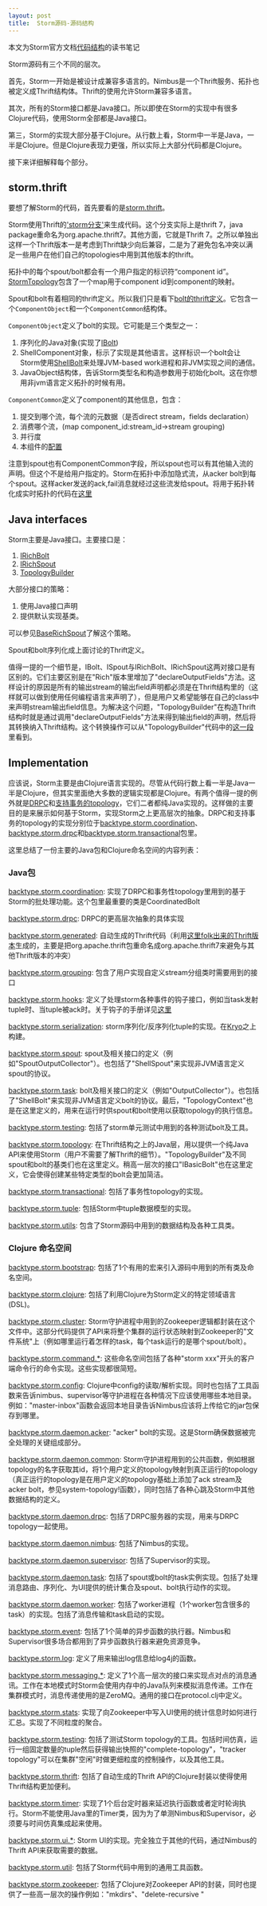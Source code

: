 ```yaml
---
layout: post
title:  Storm源码-源码结构
---
```


本文为Storm官方文档[代码结构](http://storm.incubator.apache.org/documentation/Structure-of-the-codebase.html)的读书笔记


Storm源码有三个不同的层次。

首先，Storm一开始是被设计成兼容多语言的。Nimbus是一个Thrift服务、拓扑也被定义成Thrift结构体。Thrift的使用允许Storm兼容多语言。

其次，所有的Storm接口都是Java接口。所以即使在Storm的实现中有很多Clojure代码，使用Storm全部都是Java接口。

第三，Storm的实现大部分基于Clojure。从行数上看，Storm中一半是Java，一半是Clojure。但是Clojure表现力更强，所以实际上大部分代码都是Clojure。

接下来详细解释每个部分。

## storm.thrift

要想了解Storm的代码，首先要看的是[storm.thrift](https://github.com/apache/incubator-storm/blob/master/storm-core/src/storm.thrift)。

Storm使用Thrift的['storm分支'](https://github.com/nathanmarz/thrift/tree/storm)来生成代码。这个分支实际上是thrift 7，java package重命名为org.apache.thrift7。其他方面，它就是Thrift 7。之所以单独出这样一个Thrift版本一是考虑到Thrift缺少向后兼容，二是为了避免包名冲突以满足一些用户在他们自己的topologies中用到其他版本的thrift。

拓扑中的每个spout/bolt都会有一个用户指定的标识符“component id”。[StormTopology](https://github.com/apache/incubator-storm/blob/master/storm-core/src/storm.thrift#L91)包含了一个map用于component id到component的映射。

Spout和bolt有着相同的thrift定义。所以我们只是看下[bolt的thrift定义](https://github.com/apache/incubator-storm/blob/master/storm-core/src/storm.thrift#L79)。它包含一个`ComponentObject`和一个`ComponentCommon`结构体。

`ComponentObject`定义了bolt的实现。它可能是三个类型之一：

1. 序列化的Java对象(实现了[IBolt](https://github.com/apache/incubator-storm/blob/master/storm-core/src/jvm/backtype/storm/task/IBolt.java))
2. ShellComponent对象，标示了实现是其他语言。这样标识一个bolt会让Storm使用[ShellBolt](https://github.com/apache/incubator-storm/blob/master/storm-core/src/jvm/backtype/storm/task/ShellBolt.java)来处理JVM-based work进程和非JVM实现之间的通信。
3. JavaObject结构体，告诉Storm类型名和构造参数用于初始化bolt。这在你想用非jvm语言定义拓扑的时候有用。

`ComponentCommon`定义了component的其他信息，包含：

1. 提交到哪个流，每个流的元数据（是否direct stream，fields declaration）
2. 消费哪个流，(map component_id:stream_id->stream grouping)
3. 并行度
4. 本组件的[配置](https://github.com/apache/incubator-storm/wiki/Configuration)

注意到spout也有ComponentCommon字段，所以spout也可以有其他输入流的声明。但这个不是给用户指定的。Storm在拓扑中添加隐式流，从acker bolt到每个spout。这样acker发送的ack,fail消息就经过这些流发给spout。将用于拓扑转化成实时拓扑的代码在[这里](https://github.com/apache/incubator-storm/blob/master/storm-core/src/clj/backtype/storm/daemon/common.clj#L279)

## Java interfaces

Storm主要是Java接口。主要接口是：

1. [IRichBolt](http://storm.incubator.apache.org/apidocs/backtype/storm/topology/IRichBolt.html)
2. [IRichSpout](http://storm.incubator.apache.org/apidocs/backtype/storm/topology/IRichSpout.html)
3. [TopologyBuilder](http://storm.incubator.apache.org/apidocs/backtype/storm/topology/TopologyBuilder.html)

大部分接口的策略：

1. 使用Java接口声明
2. 提供默认实现基类。

可以参见[BaseRichSpout](http://storm.incubator.apache.org/apidocs/backtype/storm/topology/base/BaseRichSpout.html)了解这个策略。

Spout和bolt序列化成上面讨论的Thrift定义。

值得一提的一个细节是，IBolt、ISpout与IRichBolt、IRichSpout这两对接口是有区别的。它们主要区别是在"Rich"版本里增加了"declareOutputFields"方法。这样设计的原因是所有的输出stream的输出field声明都必须是在Thrift结构里的（这样就可以做到使用任何编程语言来声明了），但是用户又希望能够在自己的class中来声明stream输出field信息。为解决这个问题，"TopologyBuilder"在构造Thrift结构时就是通过调用"declareOutputFields"方法来得到输出field的声明，然后将其转换纳入Thrift结构。这个转换操作可以从"TopologyBuilder"代码中的[这一段](https://github.com/nathanmarz/storm/blob/master/storm-core/src/jvm/backtype/storm/topology/TopologyBuilder.java#L205)里看到。



## Implementation


应该说，Storm主要是由Clojure语言实现的。尽管从代码行数上看一半是Java一半是Clojure，但其实里面绝大多数的逻辑实现都是Clojure。有两个值得一提的例外就是[DRPC](https://github.com/apache/incubator-storm/wiki/Distributed-RPC)和[支持事务的topology](https://github.com/apache/incubator-storm/wiki/Transactional-topologies)，它们二者都纯Java实现的。这样做的主要目的是来展示如何基于Storm，实现Storm之上更高层次的抽象。DRPC和支持事务的topology的实现分别位于[backtype.storm.coordination](https://github.com/apache/incubator-storm/tree/master/storm-core/src/jvm/backtype/storm/coordination)、[backtype.storm.drpc](https://github.com/apache/incubator-storm/tree/master/storm-core/src/jvm/backtype/storm/drpc)和[backtype.storm.transactional](https://github.com/apache/incubator-storm/tree/master/storm-core/src/jvm/backtype/storm/transactional)包里。

这里总结了一份主要的Java包和Clojure命名空间的内容列表：

### Java包

[backtype.storm.coordination](https://github.com/apache/incubator-storm/tree/master/storm-core/src/jvm/backtype/storm/coordination): 实现了DRPC和事务性topology里用到的基于Storm的批处理功能。这个包里最重要的类是CoordinatedBolt

[backtype.storm.drpc](https://github.com/apache/incubator-storm/tree/master/storm-core/src/jvm/backtype/storm/drpc): DRPC的更高层次抽象的具体实现

[backtype.storm.generated](https://github.com/apache/incubator-storm/tree/master/storm-core/src/jvm/backtype/storm/generated): 自动生成的Thrift代码（利用[这里folk出来的Thrift版本](https://github.com/nathanmarz/thrift)生成的，主要是把org.apache.thrift包重命名成org.apache.thrift7来避免与其他Thrift版本的冲突）

[backtype.storm.grouping](https://github.com/apache/incubator-storm/tree/master/storm-core/src/jvm/backtype/storm/grouping): 包含了用户实现自定义stream分组类时需要用到的接口

[backtype.storm.hooks](https://github.com/apache/incubator-storm/tree/master/storm-core/src/jvm/backtype/storm/hooks): 定义了处理storm各种事件的钩子接口，例如当task发射tuple时、当tuple被ack时。关于钩子的手册详见[这里](https://github.com/apache/incubator-storm/wiki/Hooks)

[backtype.storm.serialization](https://github.com/apache/incubator-storm/tree/master/storm-core/src/jvm/backtype/storm/serialization): storm序列化/反序列化tuple的实现。在[Kryo](http://code.google.com/p/kryo/)之上构建。

[backtype.storm.spout](https://github.com/apache/incubator-storm/tree/master/storm-core/src/jvm/backtype/storm/task): spout及相关接口的定义（例如"SpoutOutputCollector"）。也包括了"ShellSpout"来实现非JVM语言定义spout的协议。

[backtype.storm.task](https://github.com/apache/incubator-storm/tree/master/storm-core/src/jvm/backtype/storm/task): bolt及相关接口的定义（例如"OutputCollector"）。也包括了"ShellBolt"来实现非JVM语言定义bolt的协议。最后，"TopologyContext"也是在这里定义的，用来在运行时供spout和bolt使用以获取topology的执行信息。

[backtype.storm.testing](https://github.com/apache/incubator-storm/tree/master/storm-core/src/jvm/backtype/storm/testing): 包括了storm单元测试中用到的各种测试bolt及工具。

[backtype.storm.topology](https://github.com/apache/incubator-storm/tree/master/storm-core/src/jvm/backtype/storm/topology): 在Thrift结构之上的Java层，用以提供一个纯Java API来使用Storm（用户不需要了解Thrift的细节）。"TopologyBuilder"及不同spout和bolt的基类们也在这里定义。稍高一层次的接口"IBasicBolt"也在这里定义，它会使得创建某些特定类型的bolt会更加简洁。

[backtype.storm.transactional](https://github.com/apache/incubator-storm/tree/master/storm-core/src/jvm/backtype/storm/transactional): 包括了事务性topology的实现。

[backtype.storm.tuple](https://github.com/apache/incubator-storm/tree/master/storm-core/src/jvm/backtype/storm/tuple): 包括Storm中tuple数据模型的实现。

[backtype.storm.utils](https://github.com/apache/incubator-storm/tree/master/storm-core/src/jvm/backtype/storm/tuple): 包含了Storm源码中用到的数据结构及各种工具类。




### Clojure 命名空间


[backtype.storm.bootstrap](https://github.com/apache/incubator-storm/blob/master/storm-core/src/clj/backtype/storm/bootstrap.clj): 包括了1个有用的宏来引入源码中用到的所有类及命名空间。

[backtype.storm.clojure](https://github.com/apache/incubator-storm/blob/master/storm-core/src/clj/backtype/storm/clojure.clj): 包括了利用Clojure为Storm定义的特定领域语言(DSL)。

[backtype.storm.cluster](https://github.com/apache/incubator-storm/blob/master/storm-core/src/clj/backtype/storm/cluster.clj): Storm守护进程中用到的Zookeeper逻辑都封装在这个文件中。这部分代码提供了API来将整个集群的运行状态映射到Zookeeper的"文件系统"上（例如哪里运行着怎样的task，每个task运行的是哪个spout/bolt）。

[backtype.storm.command.*](https://github.com/apache/incubator-storm/blob/master/storm-core/src/clj/backtype/storm/command): 这些命名空间包括了各种"storm xxx"开头的客户端命令行的命令实现。这些实现都很简短。

[backtype.storm.config](https://github.com/apache/incubator-storm/blob/master/storm-core/src/clj/backtype/storm/config.clj): Clojure中config的读取/解析实现。同时也包括了工具函数来告诉nimbus、supervisor等守护进程在各种情况下应该使用哪些本地目录。例如："master-inbox"函数会返回本地目录告诉Nimbus应该将上传给它的jar包保存到哪里。

[backtype.storm.daemon.acker](https://github.com/apache/incubator-storm/blob/master/storm-core/src/clj/backtype/storm/daemon/acker.clj): "acker" bolt的实现。这是Storm确保数据被完全处理的关键组成部分。

[backtype.storm.daemon.common](https://github.com/apache/incubator-storm/blob/master/storm-core/src/clj/backtype/storm/daemon/common.clj): Storm守护进程用到的公共函数，例如根据topology的名字获取其id，将1个用户定义的topology映射到真正运行的topology（真正运行的topology是在用户定义的topology基础上添加了ack stream及acker bolt，参见system-topology!函数），同时包括了各种心跳及Storm中其他数据结构的定义。

[backtype.storm.daemon.drpc](https://github.com/apache/incubator-storm/blob/master/storm-core/src/clj/backtype/storm/daemon/drpc.clj): 包括了DRPC服务器的实现，用来与DRPC topology一起使用。

[backtype.storm.daemon.nimbus](https://github.com/apache/incubator-storm/blob/master/storm-core/src/clj/backtype/storm/daemon/nimbus.clj): 包括了Nimbus的实现。

[backtype.storm.daemon.supervisor](https://github.com/apache/incubator-storm/blob/master/storm-core/src/clj/backtype/storm/daemon/supervisor.clj): 包括了Supervisor的实现。

[backtype.storm.daemon.task](https://github.com/apache/incubator-storm/blob/master/storm-core/src/clj/backtype/storm/daemon/task.clj): 包括了spout或bolt的task实例实现。包括了处理消息路由、序列化、为UI提供的统计集合及spout、bolt执行动作的实现。

[backtype.storm.daemon.worker](https://github.com/apache/incubator-storm/blob/master/storm-core/src/clj/backtype/storm/daemon/worker.clj): 包括了worker进程（1个worker包含很多的task）的实现。包括了消息传输和task启动的实现。

[backtype.storm.event](https://github.com/apache/incubator-storm/blob/master/storm-core/src/clj/backtype/storm/event.clj): 包括了1个简单的异步函数的执行器。Nimbus和Supervisor很多场合都用到了异步函数执行器来避免资源竞争。

[backtype.storm.log](https://github.com/apache/incubator-storm/blob/master/storm-core/src/clj/backtype/storm/log.clj): 定义了用来输出log信息给log4j的函数。

[backtype.storm.messaging.*](https://github.com/apache/incubator-storm/blob/master/storm-core/src/clj/backtype/storm/messaging): 定义了1个高一层次的接口来实现点对点的消息通讯。工作在本地模式时Storm会使用内存中的Java队列来模拟消息传递。工作在集群模式时，消息传递使用的是ZeroMQ。通用的接口在protocol.clj中定义。

[backtype.storm.stats](https://github.com/apache/incubator-storm/blob/master/storm-core/src/clj/backtype/storm/stats.clj): 实现了向Zookeeper中写入UI使用的统计信息时如何进行汇总。实现了不同粒度的聚合。

[backtype.storm.testing](https://github.com/apache/incubator-storm/blob/master/storm-core/src/clj/backtype/storm/testing.clj): 包括了测试Storm topology的工具。包括时间仿真，运行一组固定数量的tuple然后获得输出快照的"complete-topology"，"tracker topology"可以在集群"空闲"时做更细粒度的控制操作，以及其他工具。

[backtype.storm.thrift](https://github.com/apache/incubator-storm/blob/master/storm-core/src/clj/backtype/storm/thrift.clj): 包括了自动生成的Thrift API的Clojure封装以使得使用Thrift结构更加便利。

[backtype.storm.timer](https://github.com/apache/incubator-storm/blob/master/storm-core/src/clj/backtype/storm/timer.clj): 实现了1个后台定时器来延迟执行函数或者定时轮询执行。Storm不能使用Java里的Timer类，因为为了单测Nimbus和Supervisor，必须要与时间仿真集成起来使用。

[backtype.storm.ui.*](https://github.com/apache/incubator-storm/blob/master/storm-core/src/clj/backtype/storm/ui): Storm UI的实现。完全独立于其他的代码，通过Nimbus的Thrift API来获取需要的数据。

[backtype.storm.util](https://github.com/apache/incubator-storm/blob/master/storm-core/src/clj/backtype/storm/util.clj): 包括了Storm代码中用到的通用工具函数。

[backtype.storm.zookeeper](https://github.com/apache/incubator-storm/blob/master/storm-core/src/clj/backtype/storm/zookeeper.clj): 包括了Clojure对Zookeeper API的封装，同时也提供了一些高一层次的操作例如："mkdirs"、"delete-recursive
"
